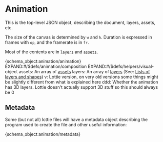 # Animation

This is the top-level JSON object, describing the document, layers, assets, etc.

The size of the canvas is determined by `w` and `h`. Duration is expressed in frames with `op`, and the framerate is in `fr`.

Most of the contents are in [`layers`](layers.md) and [`assets`](assets.md).

{schema_object:animation/animation}
EXPAND:#/$defs/animation/composition
EXPAND:#/$defs/helpers/visual-object
assets: An array of [assets](assets.md)
layers: An array of [layers](layers.md) (See: [Lists of layers and shapes](concepts.md#lists-of-layers-and-shapes))
v: Lottie version, on very old versions some things might be slightly different from what is explained here
ddd: Whether the animation has 3D layers. Lottie doesn't actually support 3D stuff so this should always be 0


## Metadata

Some (but not all) lottie files will have a metadata object describing the
program used to create the file and other useful information:

{schema_object:animation/metadata}
